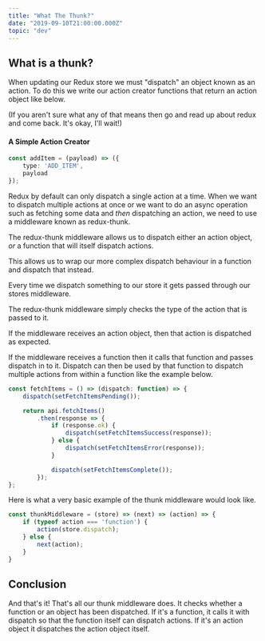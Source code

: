 ```yaml
---
title: "What The Thunk?"
date: "2019-09-10T21:00:00.000Z"
topic: "dev"
---
```


## What is a thunk?

When updating our Redux store we must "dispatch" an object known as an action. To do this we write our action creator functions that return an action object like below.

(If you aren't sure what any of that means then go and read up about redux and come back. It's okay, I'll wait!)

#### A Simple Action Creator

```typescript
const addItem = (payload) => ({
    type: 'ADD_ITEM',
    payload
});
```

Redux by default can only dispatch a single action at a time. When we want to dispatch multiple actions at once or we want to do an async operation such as fetching some data and _then_ dispatching an action, we need to use a middleware known as redux-thunk.

The redux-thunk middleware allows us to dispatch either an action object, _or_ a function that will itself dispatch actions.

This allows us to wrap our more complex dispatch behaviour in a function and dispatch that instead.

Every time we dispatch something to our store it gets passed through our stores middleware.

The redux-thunk middleware simply checks the type of the action that is passed to it.

If the middleware receives an action object, then that action is dispatched as expected.

If the middleware receives a function then it calls that function and passes dispatch in to it. Dispatch can then be used by that function to dispatch multiple actions from within a function like the example below.

```typescript
const fetchItems = () => (dispatch: function) => {
    dispatch(setFetchItemsPending());

    return api.fetchItems()
        .then(response => {
            if (response.ok) {
                dispatch(setFetchItemsSuccess(response));
            } else {
                dispatch(setFetchItemsError(response));
            }

            dispatch(setFetchItemsComplete());
        });
};
```

Here is what a very basic example of the thunk middleware would look like.

```typescript
const thunkMiddleware = (store) => (next) => (action) => {
    if (typeof action === 'function') {
        action(store.dispatch);
    } else {
        next(action);
    }
}

```

## Conclusion

And that's it! That's all our thunk middleware does. It checks whether a function or an object has been dispatched. If it's a function, it calls it with dispatch so that the function itself can dispatch actions. If it's an action object it dispatches the action object itself.

